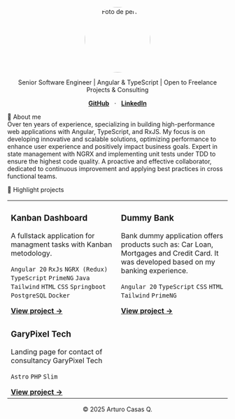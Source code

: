 <style>
  .markdown-body h1 {
    text-align: center;
  }
</style>

<p align="center">
<img src="https://avatars.githubusercontent.com/u/7826568?v=4" alt="Foto de perfil" width="150" style="border-radius:50%;">
</p>

<p align="center">Senior Software Engineer | Angular & TypeScript | Open to Freelance Projects & Consulting</p>

<p align="center">
<a href="https://github.com/Artikunazo" target="_blank"><strong>GitHub</strong></a> &nbsp;&nbsp;&middot;&nbsp;&nbsp;
<a href="https://www.linkedin.com/in/arturocasasq/" target="_blank"><strong>LinkedIn</strong></a>
<!-- <a href="#" target="_blank"><strong>Blog</strong></a> -->
</p>

👋 About me <br />
Over ten years of experience, specializing in building high-performance web applications with Angular, TypeScript, and RxJS. 
My focus is on developing innovative and scalable solutions, optimizing performance to enhance user experience and positively impact business goals. Expert in state management with NGRX and implementing unit tests under TDD to ensure the highest code quality. A proactive and effective collaborator, dedicated to continuous improvement and applying best practices in cross functional teams.

🚀 Highlight projects
<table>
<tr>
<td width="50%" valign="top">
<h3>Kanban Dashboard</h3>
<p>A fullstack application for managment tasks with Kanban metodology.</p>
<p>
<code>Angular 20</code> <code>RxJs</code> <code>NGRX (Redux)</code> <code>TypeScript</code> <code>PrimeNG</code> <code>Java</code> <code>Tailwind</code> <code>HTML</code> <code>CSS</code> <code>Springboot</code> <code>PostgreSQL</code> <code>Docker</code> 
</p>
<a href="https://dashboard-kanban-two.vercel.app/" target="_blank"><strong>View project &rarr;</strong></a>
</td>
<td width="50%" valign="top">
<h3>Dummy Bank</h3>
<p>Bank dummy application offers products such as: Car Loan, Mortgages and Credit Card. It was developed based on my banking experience. </p>
<p>
<code>Angular 20</code> <code>TypeScript</code> <code>CSS</code> <code>HTML</code> <code>Tailwind</code> <code>PrimeNG</code>
</p>
<a href="https://artikunazo-dummybank.netlify.app/" target="_blank"><strong>View project &rarr;</strong></a>
</td>
</tr>
<tr>
<td width="50%" valign="top">
<h3>GaryPixel Tech</h3>
<p>Landing page for contact of consultancy GaryPixel Tech</p>
<p>
<code>Astro</code> <code>PHP</code> <code>Slim</code> 
</p>
<a href="https://garypixeltech.com/" target="_blank"><strong>View project &rarr;</strong></a>
</td>
</tr>
</table>

<p align="center">
&copy; 2025 Arturo Casas Q.
</p>